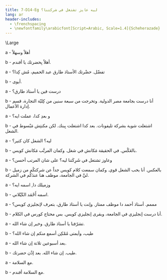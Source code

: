 ```yaml
---
title: 7-D14-Eg ليه عايز تشتغل في شركتنا؟
lang: ar
header-includes:
  - \frenchspacing
  - \newfontfamily\arabicfont[Script=Arabic, Scale=1.4]{Scheherazade}
---
```


\Large


a - أهلاً وسهلاً

b - أهلاً بِحضرتك يا أفندم.

a - تفضّل. حضْرتك الأستاذ طارق عبد الحميم، مُش كِدا؟

b - أيوى.

a - درست فين يا أستاذ طارق؟

b - أنا درست بجامعة مصر الدولية. وتخرجت من سبعة سنين من كِليّة التجارة، قسم إدارة الأعمال. 

a - و بعدِ كدا، عملت ايه؟

b - اشتغلت شوية بشركة تليفونات. بعد كدا اشتغلت بِبنك. لكن مكنتِش مَبْسوط في الشغل.

a - ليه؟ الشغل كان كتير؟

b - بالعَكْس. في الحقيقة مَكانش في شغل. وكمان المرتَّب مَكانش كويس.

a - وعاوز تشتغل في شَرِكَتنا ليه؟ على شان المرتب أحسن؟

b - بالعكس. أنا بحب الشغل قوي. وكمان سمعت كلام كويس جداً عن شركتكُم من زميل ليَّ في الجامعة، موظف هنا عندَكُم في الشركة.

a - وزميلك دا, اسمه ايه؟

b - اسمه أَحْمَد الكَيْلاني.

a - مممم. أستاذ أحمد دا موظف ممتاز. وإنت يا أستاذ طارق، بتعرف لإنجليزي كويس؟

b - أنا درست إنجليزي في الجامعة، وبقرى إنجليزي كويس. بس محتاج كورس في الكلام.

a - تشرّفنا يا أستاذ طارق. وخير إن شاء الله.

b - طيب، وأيمتى مُمْكِن أسمع منكم إن شاء الله؟

a - بعد أسبوعين تلاتة إن شاء الله.

b -  طيب. إن شاء الله. بعد إذْن حضرتك.

a - مع السلامة.

b - مع السلامة أفندم.

